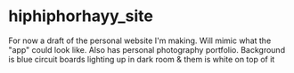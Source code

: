 # hiphiphorhayy_site

For now a draft of the personal website I'm making.
Will mimic what the "app" could look like.
Also has personal photography portfolio.
Background is blue circuit boards lighting up in
dark room & them is white on top of it
